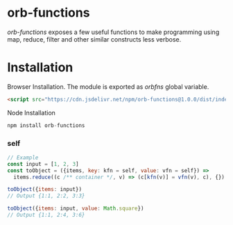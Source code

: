 # orb-functions
*orb-functions* exposes a few useful functions to make programming using map, reduce, filter and other similar constructs less verbose.

# Installation
Browser Installation. The module is exported as *orbfns* global variable.

```html
<script src="https://cdn.jsdelivr.net/npm/orb-functions@1.0.0/dist/index.js"></script>
```

Node Installation
```js
npm install orb-functions
```

### self
```js
// Example
const input = [1, 2, 3]
const toObject = ({items, key: kfn = self, value: vfn = self}) =>
  items.reduce((c /** container */, v) => (c[kfn(v)] = vfn(v), c), {})

toObject({items: input})
// Output {1:1, 2:2, 3:3}

toObject({items: input, value: Math.square})
// Output {1:1, 2:4, 3:6}
```
